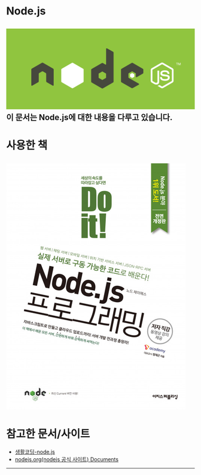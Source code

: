 # Node.js
![NodeJS](./nodejs.jpg)
**이 문서는 Node.js에 대한 내용을 다루고 있습니다.**
----------------------------------------------
# 사용한 책
![Doit! Node.js 프로그래밍](./DoitNodeJS.jpeg)
----------------------------------------------
# 참고한 문서/사이트
* [생활코딩-node.js](https://opentutorials.org/course/86)
* [nodejs.org(nodejs 공식 사이트) Documents](https://nodejs.org/en/docs/)
----------------------------------------------
